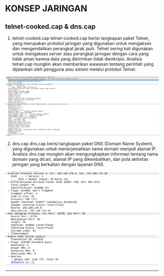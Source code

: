 # KONSEP JARINGAN

## telnet-cooked.cap & dns.cap
1. telnet-cooked.cap
telnet-cooked.cap berisi tangkapan paket Telnet, yang merupakan protokol jaringan yang digunakan untuk mengakses dan mengendalikan perangkat jarak jauh. Telnet sering kali digunakan untuk mengakses server atau perangkat jaringan dengan cara yang tidak aman karena data yang dikirimkan tidak dienkripsi. Analisis telnet.cap mungkin akan memberikan wawasan tentang perintah yang dijalankan oleh pengguna atau sistem melalui protokol Telnet.

![telnet-cap](assets/telnet-cap.png)

2. dns.cap
dns.cap berisi tangkapan paket DNS (Domain Name System), yang digunakan untuk menerjemahkan nama domain menjadi alamat IP. Analisis dns.cap mungkin akan mengungkapkan informasi tentang nama domain yang dicari, alamat IP yang dikembalikan, dan pola aktivitas jaringan yang berkaitan dengan layanan DNS.

![dns-cap](assets/dns-cap.png)

---
